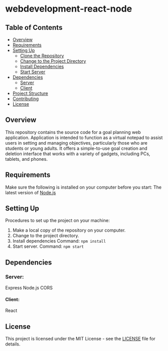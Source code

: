 # webdevelopment-react-node

## Table of Contents
- [Overview](#overview)
- [Requirements](#requirements)
- [Setting Up](#setting-up)
  - [Clone the Repository](#1-clone-the-repository)
  - [Change to the Project Directory](#2-change-to-the-project-directory)
  - [Install Dependencies](#3-install-dependencies)
  - [Start Server](#4-start-server)
- [Dependencies](#dependencies)
  - [Server](#server)
  - [Client](#client)
- [Project Structure](#project-structure)
- [Contributing](#contributing)
- [License](#license)
  
## Overview
This repository contains the source code for a goal planning web application. 
Application is intended to function as a virtual notepad to assist users in setting and managing objectives, 
particularly those who are students or young adults. It offers a simple-to-use goal creation and deletion interface 
that works with a variety of gadgets, including PCs, tablets, and phones.

## Requirements
Make sure the following is installed on your computer before you start:
The latest version of [Node.js](https://nodejs.org/)

## Setting Up
Procedures to set up the project on your machine:
1. Make a local copy of the repository on your computer.
2. Change to the project directory.
3. Install dependencies
   Command:
   ``` npm install ```
4. Start server.
   Command:
   ``` npm start ```

## Dependencies
### Server:
Express
Node.js
CORS
#### Client:
React

## License
This project is licensed under the MIT License - see the [LICENSE](LICENSE) file for details.
